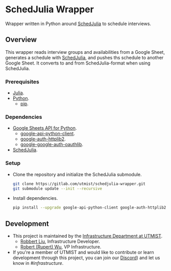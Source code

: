 # SchedJulia Wrapper

Wrapper written in Python around [SchedJulia](https://gitlab.com/leglesslamb/schedjulia) to schedule interviews.

## Overview

This wrapper reads interview groups and availabilities from a Google Sheet, generates a schedule with [SchedJulia](https://gitlab.com/leglesslamb/schedjulia), and pushes ths schedule to another Google Sheet. It converts to and from SchedJulia-format when using SchedJulia.

### Prerequisites

- [Julia](https://julialang.org/).
- [Python](https://www.python.org/).
  - [pip](https://pypi.org/project/pip/).

### Dependencies

- [Google Sheets API for Python](https://developers.google.com/sheets/api/quickstart/python).
  - [google-api-python-client](https://pypi.org/project/google-api-python-client/).
  - [google-auth-httplib2](https://pypi.org/project/google-auth-httplib2/).
  - [google-google-auth-oauthlib](https://pypi.org/project/google-google-auth-oauthlib/).
- [SchedJulia](https://gitlab.com/leglesslamb/schedjulia).

### Setup

- Clone the repository and initialize the SchedJulia submodule.

  ```sh
  git clone https://gitlab.com/utmist/schedjulia-wrapper.git
  git submodule update --init --recursive
  ```

- Install dependencies.

  ```sh
  pip install --upgrade google-api-python-client google-auth-httplib2 google-auth-oauthlib
  ```

## Development

- This project is maintained by the [Infrastructure Department at UTMIST](https://utmist.gitlab.io/team/infrastructure).
  - [Robbert Liu](https://github.com/triglemon), Infrastructure Developer.
  - [Robert (Rupert) Wu](https://leglesslamb.gitlab.io), VP Infrastructure.
- If you're a member of UTMIST and would like to contribute or learn development through this project, you can join our [Discord](https://discord.gg/88mSPw8)) and let us know in _#infrastructure_.
